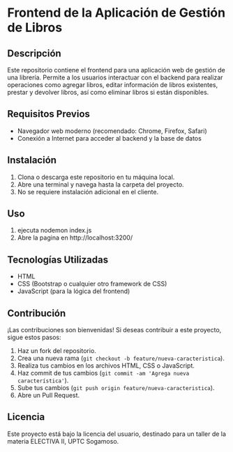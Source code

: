 # Frontend de la Aplicación de Gestión de Libros

## Descripción
Este repositorio contiene el frontend para una aplicación web de gestión de una librería. Permite a los usuarios interactuar con el backend para realizar operaciones como agregar libros, editar información de libros existentes, prestar y devolver libros, así como eliminar libros si están disponibles.

## Requisitos Previos
- Navegador web moderno (recomendado: Chrome, Firefox, Safari)
- Conexión a Internet para acceder al backend y la base de datos

## Instalación
1. Clona o descarga este repositorio en tu máquina local.
2. Abre una terminal y navega hasta la carpeta del proyecto.
3. No se requiere instalación adicional en el cliente.

## Uso
1. ejecuta nodemon index.js
2. Abre la pagina en http://localhost:3200/

## Tecnologías Utilizadas
- HTML
- CSS (Bootstrap o cualquier otro framework de CSS)
- JavaScript (para la lógica del frontend)

## Contribución
¡Las contribuciones son bienvenidas! Si deseas contribuir a este proyecto, sigue estos pasos:
1. Haz un fork del repositorio.
2. Crea una nueva rama (`git checkout -b feature/nueva-caracteristica`).
3. Realiza tus cambios en los archivos HTML, CSS o JavaScript.
4. Haz commit de tus cambios (`git commit -am 'Agrega nueva característica'`).
5. Sube tus cambios (`git push origin feature/nueva-caracteristica`).
6. Abre un Pull Request.

## Licencia
Este proyecto está bajo la licencia del usuario, destinado para un taller de la materia ELECTIVA II, UPTC Sogamoso.
